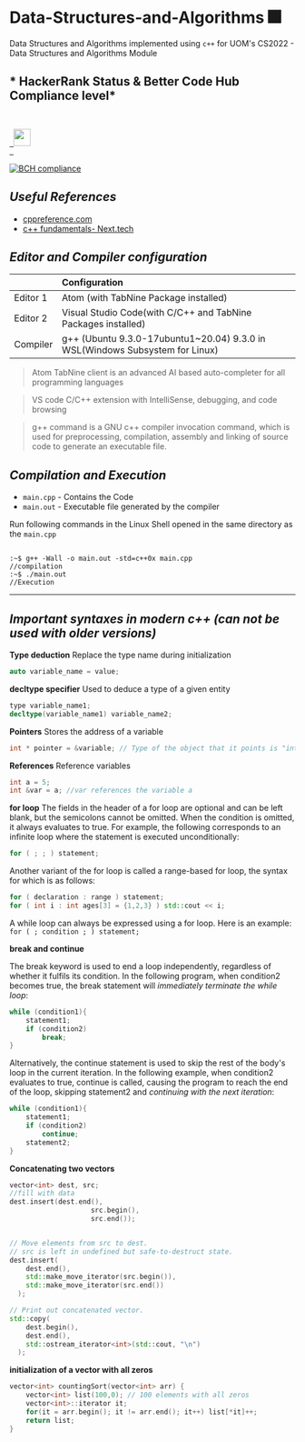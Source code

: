 # Data-Structures-and-Algorithms 🎆

Data Structures and Algorithms implemented using `c++` for UOM's CS2022 - Data Structures and Algorithms Module

## * HackerRank Status & Better Code Hub Compliance level*

<code>
 <a href="https://www.hackerrank.com/180631j_entc_18">
 <img height="30" src="https://d3keuzeb2crhkn.cloudfront.net/hackerrank/assets/styleguide/logo_wordmark-f5c5eb61ab0a154c3ed9eda24d0b9e31.svg">
 </a>
</code>

[![BCH compliance](https://bettercodehub.com/edge/badge/bimalka98/Data-Structures-and-Algorithms?branch=main)](https://bettercodehub.com/)

## *Useful References*
* [cppreference.com](https://en.cppreference.com/w/)
* [c++ fundamentals- Next.tech](https://next.tech/catalog/c-plus-plus-fundamentals)

## *Editor and Compiler configuration*

| |Configuration|
| :------------ | :---------- |
|Editor 1      | Atom (with TabNine Package installed)  |
|Editor 2|Visual Studio Code(with C/C++ and TabNine Packages installed)|
|Compiler |g++ (Ubuntu 9.3.0-17ubuntu1~20.04) 9.3.0 in WSL(Windows Subsystem for Linux)|



> Atom TabNine client is an advanced AI based auto-completer for all programming languages

> VS code C/C++ extension with IntelliSense, debugging, and code browsing

> g++ command is a GNU c++ compiler invocation command, which is used for preprocessing, compilation, assembly and linking of source code to generate an executable file.

## *Compilation and Execution*

* `main.cpp` - Contains the Code
* `main.out` - Executable file generated by the compiler

Run following commands in the Linux Shell opened in the same directory as the `main.cpp`

```

:~$ g++ -Wall -o main.out -std=c++0x main.cpp                      //compilation
:~$ ./main.out                                                     //Execution

```

---

## *Important syntaxes in modern c++ (can not be used with older versions)*

**Type deduction**  Replace the type name during initialization

```cpp
auto variable_name = value;
```


**decltype specifier** Used to deduce a type of a given entity

```cpp
type variable_name1;
decltype(variable_name1) variable_name2;
```


**Pointers**  Stores the address of a variable

```cpp
int * pointer = &variable; // Type of the object that it points is "int" here.
```


**References** Reference variables

```c++
int a = 5;
int &var = a; //var references the variable a
```


**for loop** The fields in the header of a for loop are optional and can be left blank, but the semicolons cannot be omitted. When the condition is omitted, it always evaluates to true. For example, the following corresponds to an infinite loop where the statement is executed unconditionally:

```cpp
for ( ; ; ) statement;
```

Another variant of the for loop is called a range-based for loop, the syntax for which is as follows:

```cpp
for ( declaration : range ) statement;
for ( int i : int ages[3] = {1,2,3} ) std::cout << i;
```
A while loop can always be expressed using a for loop. Here is an example: `for ( ; condition ; ) statement;`



**break and continue**

The break keyword is used to end a loop independently, regardless of whether it fulfils its condition. In the following program, when condition2 becomes true, the break statement will *immediately terminate the while loop*:

```c++
while (condition1){
    statement1;
    if (condition2)
        break;
}
```

Alternatively, the continue statement is used to skip the rest of the body's loop in the current iteration. In the following example, when condition2 evaluates to true, continue is called, causing the program to reach the end of the loop, skipping statement2 and *continuing with the next iteration*:

```c++
while (condition1){
    statement1;
    if (condition2)
        continue;
    statement2;
}
```
**Concatenating two vectors**
```c++
vector<int> dest, src;
//fill with data
dest.insert(dest.end(),
                    src.begin(),
                    src.end());


// Move elements from src to dest.
// src is left in undefined but safe-to-destruct state.
dest.insert(
    dest.end(),
    std::make_move_iterator(src.begin()),
    std::make_move_iterator(src.end())
  );

// Print out concatenated vector.
std::copy(
    dest.begin(),
    dest.end(),
    std::ostream_iterator<int>(std::cout, "\n")
  );

```
**initialization of a vector with all zeros**
```c++
vector<int> countingSort(vector<int> arr) {
    vector<int> list(100,0); // 100 elements with all zeros
    vector<int>::iterator it;
    for(it = arr.begin(); it != arr.end(); it++) list[*it]++;
    return list;
}
```
